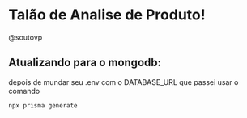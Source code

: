 # Talão de Analise de Produto!

@soutovp

## Atualizando para o mongodb:

depois de mundar seu .env com o DATABASE_URL que passei usar o comando

```
npx prisma generate
```
